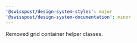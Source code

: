 ```yaml
---
'@swisspost/design-system-styles': major
'@swisspost/design-system-documentation': minor
---
```


Removed grid container helper classes.
